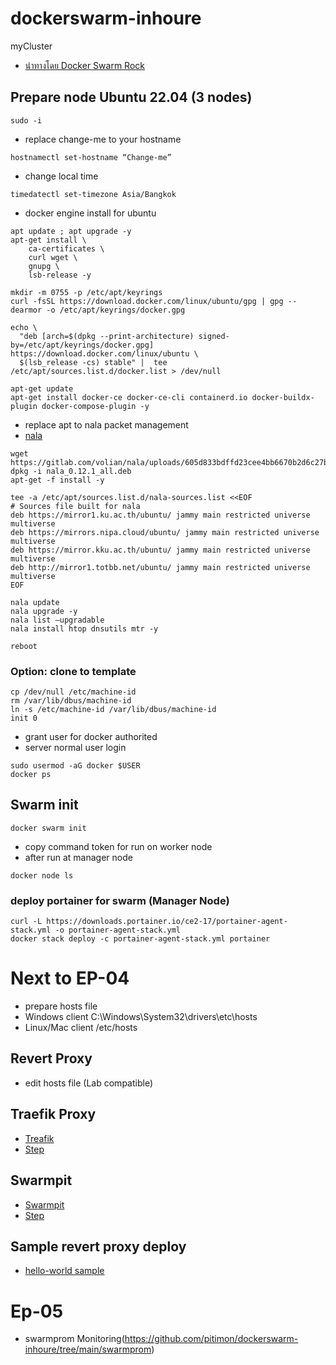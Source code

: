 # dockerswarm-inhoure
 myCluster
- [นำทางโดย Docker Swarm Rock](https://dockerswarm.rocks)
## Prepare node Ubuntu 22.04 (3 nodes)
```shell
sudo -i
```
- replace change-me to your hostname
```shell
hostnamectl set-hostname “Change-me”
```
- change local time
```shell
timedatectl set-timezone Asia/Bangkok
```
- docker engine install for ubuntu
```
apt update ; apt upgrade -y
apt-get install \
    ca-certificates \
    curl wget \
    gnupg \
    lsb-release -y

mkdir -m 0755 -p /etc/apt/keyrings
curl -fsSL https://download.docker.com/linux/ubuntu/gpg | gpg --dearmor -o /etc/apt/keyrings/docker.gpg

echo \
  "deb [arch=$(dpkg --print-architecture) signed-by=/etc/apt/keyrings/docker.gpg] https://download.docker.com/linux/ubuntu \
  $(lsb_release -cs) stable" |  tee /etc/apt/sources.list.d/docker.list > /dev/null

apt-get update
apt-get install docker-ce docker-ce-cli containerd.io docker-buildx-plugin docker-compose-plugin -y
```
- replace apt to nala packet management 
- [nala](https://gitlab.com/volian/nala)
```shell
wget https://gitlab.com/volian/nala/uploads/605d833bdffd23cee4bb6670b2d6c27b/nala_0.12.1_all.deb
dpkg -i nala_0.12.1_all.deb 
apt-get -f install -y  
```
```
tee -a /etc/apt/sources.list.d/nala-sources.list <<EOF 
# Sources file built for nala
deb https://mirror1.ku.ac.th/ubuntu/ jammy main restricted universe multiverse
deb https://mirrors.nipa.cloud/ubuntu/ jammy main restricted universe multiverse
deb https://mirror.kku.ac.th/ubuntu/ jammy main restricted universe multiverse
deb http://mirror1.totbb.net/ubuntu/ jammy main restricted universe multiverse
EOF
```
```
nala update  
nala upgrade -y 
nala list —upgradable
nala install htop dnsutils mtr -y
```
```
reboot
```
### Option: clone to template
```shell
cp /dev/null /etc/machine-id
rm /var/lib/dbus/machine-id
ln -s /etc/machine-id /var/lib/dbus/machine-id
init 0
```
- grant user for docker authorited
- server normal user login
```shell
sudo usermod -aG docker $USER
docker ps
```
## Swarm init
```
docker swarm init
```
- copy command token for run on worker node
- after run at manager node
```
docker node ls
```
### deploy portainer for swarm (Manager Node)
```
curl -L https://downloads.portainer.io/ce2-17/portainer-agent-stack.yml -o portainer-agent-stack.yml
docker stack deploy -c portainer-agent-stack.yml portainer
```

# Next to EP-04
- prepare hosts file
- Windows client C:\Windows\System32\drivers\etc\hosts
- Linux/Mac client /etc/hosts

## Revert Proxy
- edit hosts file (Lab compatible)
## Traefik Proxy
- [Treafik](https://traefik.io/)
- [Step](https://github.com/pitimon/dockerswarm-inhoure/tree/main/traefik)

## Swarmpit
- [Swarmpit](https://swarmpit.io)
- [Step](https://github.com/pitimon/dockerswarm-inhoure/tree/main/swarmpit)

## Sample revert proxy deploy
* [hello-world sample](https://github.com/pitimon/dockerswarm-inhoure/tree/main/hello-world-revProxy)

# Ep-05
* swarmprom Monitoring(https://github.com/pitimon/dockerswarm-inhoure/tree/main/swarmprom)

